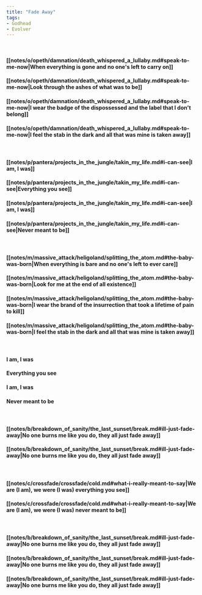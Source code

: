 ```yaml
---
title: "Fade Away"
tags:
- Godhead
- Evolver
---
```

&nbsp;
#### [[notes/o/opeth/damnation/death_whispered_a_lullaby.md#speak-to-me-now|When everything is gone and no one's left to carry on]]
#### [[notes/o/opeth/damnation/death_whispered_a_lullaby.md#speak-to-me-now|Look through the ashes of what was to be]]
#### [[notes/o/opeth/damnation/death_whispered_a_lullaby.md#speak-to-me-now|I wear the badge of the dispossessed and the label that I don't belong]]
#### [[notes/o/opeth/damnation/death_whispered_a_lullaby.md#speak-to-me-now|I feel the stab in the dark and all that was mine is taken away]]
&nbsp;
#### [[notes/p/pantera/projects_in_the_jungle/takin_my_life.md#i-can-see|I am, I was]]
#### [[notes/p/pantera/projects_in_the_jungle/takin_my_life.md#i-can-see|Everything you see]]
#### [[notes/p/pantera/projects_in_the_jungle/takin_my_life.md#i-can-see|I am, I was]]
#### [[notes/p/pantera/projects_in_the_jungle/takin_my_life.md#i-can-see|Never meant to be]]
&nbsp;
#### [[notes/m/massive_attack/heligoland/splitting_the_atom.md#the-baby-was-born|When everything is bare and no one's left to ever care]]
#### [[notes/m/massive_attack/heligoland/splitting_the_atom.md#the-baby-was-born|Look for me at the end of all existence]]
#### [[notes/m/massive_attack/heligoland/splitting_the_atom.md#the-baby-was-born|I wear the brand of the insurrection that took a lifetime of pain to kill]]
#### [[notes/m/massive_attack/heligoland/splitting_the_atom.md#the-baby-was-born|I feel the stab in the dark and all that was mine is taken away]]
&nbsp;
#### I am, I was
#### Everything you see
#### I am, I was
#### Never meant to be
&nbsp;
#### [[notes/b/breakdown_of_sanity/the_last_sunset/break.md#ill-just-fade-away|No one burns me like you do, they all just fade away]]
#### [[notes/b/breakdown_of_sanity/the_last_sunset/break.md#ill-just-fade-away|No one burns me like you do, they all just fade away]]
&nbsp;
#### [[notes/c/crossfade/crossfade/cold.md#what-i-really-meant-to-say|We are (I am), we were (I was) everything you see]]
#### [[notes/c/crossfade/crossfade/cold.md#what-i-really-meant-to-say|We are (I am), we were (I was) never meant to be]]
&nbsp;
#### [[notes/b/breakdown_of_sanity/the_last_sunset/break.md#ill-just-fade-away|No one burns me like you do, they all just fade away]]
#### [[notes/b/breakdown_of_sanity/the_last_sunset/break.md#ill-just-fade-away|No one burns me like you do, they all just fade away]]
#### [[notes/b/breakdown_of_sanity/the_last_sunset/break.md#ill-just-fade-away|No one burns me like you do, they all just fade away]]
